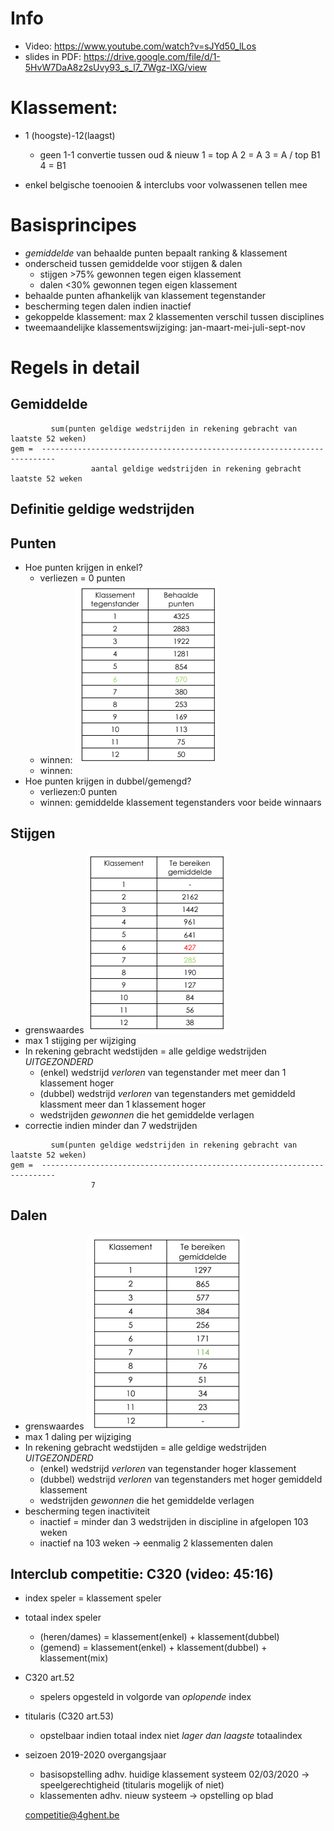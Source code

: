 # Info
* Video: https://www.youtube.com/watch?v=sJYd50_lLos
* slides in PDF: https://drive.google.com/file/d/1-5HvW7DaA8z2sUvy93_s_l7_7Wgz-lXG/view


# Klassement: 
* 1 (hoogste)-12(laagst)
    * geen 1-1 convertie tussen oud & nieuw
    1 = top A
    2 = A
    3 = A / top B1
    4 = B1

* enkel belgische toenooien & interclubs voor volwassenen tellen mee

# Basisprincipes
* _gemiddelde_ van behaalde punten bepaalt ranking & klassement
* onderscheid tussen gemiddelde voor stijgen & dalen
    * stijgen >75% gewonnen tegen eigen klassement
    * dalen <30% gewonnen tegen eigen klassement
* behaalde punten afhankelijk van klassement tegenstander
* bescherming tegen dalen indien inactief
* gekoppelde klassement: max 2 klassementen verschil tussen disciplines
* tweemaandelijke klassementswijziging: jan-maart-mei-juli-sept-nov

# Regels in detail
## Gemiddelde
```
         sum(punten geldige wedstrijden in rekening gebracht van laatste 52 weken)
gem =  -------------------------------------------------------------------------
                  aantal geldige wedstrijden in rekening gebracht laatste 52 weken
```
## Definitie geldige wedstrijden
## Punten
* Hoe punten krijgen in enkel?
    * verliezen = 0 punten
    * winnen: ![](resources/newKlassementPuntenWinnen.png)
    * winnen: 
* Hoe punten krijgen in dubbel/gemengd?
    * verliezen:0 punten
    * winnen: gemiddelde klassement tegenstanders voor beide winnaars
    

## Stijgen
* grenswaardes
![](resources/grenswaardeStijgen.png)
* max 1 stijging per wijziging
* In rekening gebracht wedstijden = alle geldige wedstrijden _UITGEZONDERD_
    *  (enkel) wedstrijd _verloren_ van tegenstander met meer dan 1 klassement hoger
    *  (dubbel) wedstrijd _verloren_ van tegenstanders met gemiddeld klassment meer dan 1 klassement hoger
    *  wedstrijden _gewonnen_ die het gemiddelde verlagen
* correctie indien minder dan 7 wedstrijden
```
         sum(punten geldige wedstrijden in rekening gebracht van laatste 52 weken)
gem =  -------------------------------------------------------------------------
                  7
```


## Dalen
* grenswaardes
![](resources/grenswaardesDalen.png)
* max 1 daling per wijziging
* In rekening gebracht wedstijden = alle geldige wedstrijden _UITGEZONDERD_
    *  (enkel) wedstrijd _verloren_ van tegenstander hoger klassement
    *  (dubbel) wedstrijd _verloren_ van tegenstanders met hoger gemiddeld klassement
    *  wedstrijden _gewonnen_ die het gemiddelde verlagen    
* bescherming tegen inactiviteit
    * inactief = minder dan 3 wedstrijden in discipline in afgelopen 103 weken
    * inactief na 103 weken -> eenmalig 2 klassementen dalen
    
    
    
## Interclub competitie: C320 (video: 45:16)
* index speler = klassement speler
* totaal index speler
    * (heren/dames) = klassement(enkel) + klassement(dubbel)
    * (gemend) = klassement(enkel) + klassement(dubbel) + klassement(mix)
* C320 art.52
    * spelers opgesteld in volgorde van _oplopende_ index
* titularis (C320 art.53)
    * opstelbaar indien totaal index niet _lager dan laagste_ totaalindex  
* seizoen 2019-2020 overgangsjaar
    * basisopstelling adhv. huidige klassement systeem 02/03/2020  -> speelgerechtigheid (titularis mogelijk of niet)
    * klassementen adhv. nieuw systeem -> opstelling op blad
    
        
  competitie@4ghent.be  